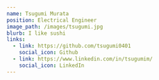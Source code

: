 ```yaml
---
name: Tsugumi Murata
position: Electrical Engineer
image_path: /images/tsugumi.jpg
blurb: I like sushi
links:
  - link: https://github.com/tsugumi0401
    social_icon: Github
  - link: https://www.linkedin.com/in/tsugumim/
    social_icon: LinkedIn
---
```

